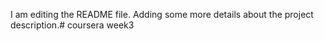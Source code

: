 I am editing the README file. Adding some more details about the project description.# coursera
week3
